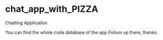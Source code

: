 # chat_app_with_PIZZA
 Chatting Application



You can find the whole code database of the app Folium up there, thanks.
